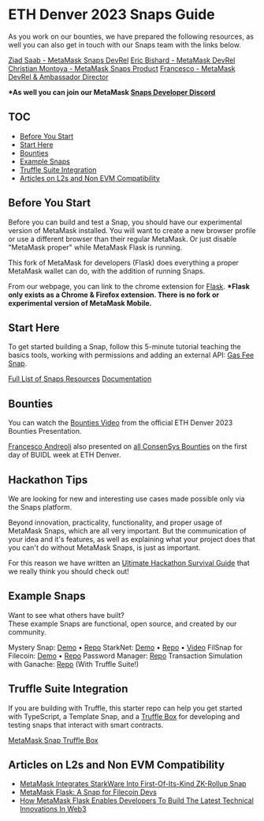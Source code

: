# ETH Denver 2023 Snaps Guide

As you work on our bounties, we have prepared the following resources, as well you can also get in touch with our Snaps team with the links below.

[Ziad Saab - MetaMask Snaps DevRel](https://twitter.com/ziadmtl)
[Eric Bishard - MetaMask DevRel](https://twitter.com/httpjunkie)
[Christian Montoya - MetaMask Snaps Product](https://twitter.com/m0nt0y4)
[Francesco - MetaMask DevRel & Ambassador Director](https://twitter.com/francescoswiss)

__*As well you can join our MetaMask [Snaps Developer Discord](https://discord.com/invite/pVJMaDQt3b)__

## TOC

- [Before You Start](#before-you-start)
- [Start Here](#start-here)
- [Bounties](#bounties)
- [Example Snaps](#example-snaps)
- [Truffle Suite Integration](#truffle-suite-integration)
- [Articles on L2s and Non EVM Compatibility](#articles-on-l2s-and-non-evm-compatibility)

## Before You Start

Before you can build and test a Snap, you should have our experimental version of MetaMask installed. You will want to create a new browser profile or use a different browser than their regular MetaMask. Or just disable "MetaMask proper" while MetaMask Flask is running.

This fork of MetaMask for developers (Flask) does everything a proper MetaMask wallet can do, with the addition of running Snaps.

From our webpage, you can link to the chrome extension for [Flask](https://metamask.io/flask). 
__*Flask only exists as a Chrome & Firefox extension. There is no fork or experimental version of MetaMask Mobile.__

## Start Here

To get started building a Snap, follow this 5-minute tutorial teaching the basics tools, working with permissions and adding an external API: [Gas Fee Snap](https://github.com/Montoya/gas-fee-snap).

[Full List of Snaps Resources](https://github.com/MetaMask/snaps-monorepo/discussions/675)
[Documentation](https://docs.metamask.io/guide/snaps.html)

## Bounties

You can watch the [Bounties Video](https://youtu.be/wKjtDSIQLHg?t=280) from the official ETH Denver 2023 Bounties Presentation.

[Francesco Andreoli](https://twitter.com/francescoswiss) also presented on [all ConsenSys Bounties](https://www.youtube.com/watch?v=e4Gps9xmJzE) on the first day of BUIDL week at ETH Denver.

## Hackathon Tips

We are looking for new and interesting use cases made possible only via the Snaps platform.

Beyond innovation, practicality, functionality, and proper usage of MetaMask Snaps, which are all very important. But the communication of your idea and it's features, as well as explaining what your project does that you can't do without MetaMask Snaps, is just as important. 

For this reason we have written an [Ultimate Hackathon Survival Guide](https://consensys.net/developers/ultimate-hackathon-survival-guide/) that we really think you should check out!

## Example Snaps

Want to see what others have built?  
These example Snaps are functional, open source, and created by our community. 

Mystery Snap: [Demo](https://montoya.github.io/random-snap) • [Repo](https://github.com/Montoya/random-snap)
StarkNet: [Demo](https://app.starknet-snap.consensys-solutions.net) • [Repo](https://github.com/ConsenSys/starknet-snap) • [Video](https://drive.google.com/file/d/1CEhoHf3MnFEefIu7ssf80pNltie9s1hH/view)
FilSnap for Filecoin: [Demo](https://filsnap.chainsafe.io) • [Repo](https://github.com/chainsafe/filsnap)
Password Manager: [Repo](https://github.com/ritave/snap-passwordManager)
Transaction Simulation with Ganache: [Repo](https://github.com/Montoya/tx-simulation-with-ganache-snap) (With Truffle Suite!)

## Truffle Suite Integration

If you are building with Truffle, this starter repo can help you get started with TypeScript, a Template Snap, and a [Truffle Box](https://trufflesuite.com/boxes/) for developing and testing snaps that interact with smart contracts.

[MetaMask Snap Truffle Box](https://trufflesuite.com/boxes/metamask-snap-box/)

## Articles on L2s and Non EVM Compatibility

- [MetaMask Integrates StarkWare Into First-Of-Its-Kind ZK-Rollup Snap](https://consensys.net/blog/metamask/metamask-integrates-starkware-into-first-of-its-kind-zk-rollup-snap/)
- [MetaMask Flask: A Snap for Filecoin Devs](https://filecoin.io/blog/posts/metamask-flask-a-snap-for-filecoin/)
- [How MetaMask Flask Enables Developers To Build The Latest Technical Innovations In Web3](https://consensys.net/blog/metamask/how-metamask-flask-enables-developers-to-build-the-latest-technical-innovations-in-web3/)